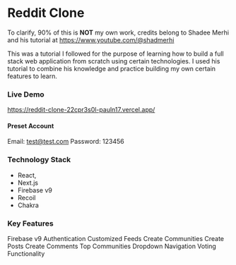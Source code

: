 # Reddit Clone
To clarify, 90% of this is **NOT** my own work, credits belong to Shadee Merhi and his tutorial at https://www.youtube.com/@shadmerhi

This was a tutorial I followed for the purpose of learning how to build a full stack web application from scratch using certain technologies. I used his tutorial to combine his knowledge and practice building my own certain features to learn.

### Live Demo
https://reddit-clone-22cpr3s0l-pauln17.vercel.app/
#### Preset Account
Email: test@test.com
Password: 123456

### Technology Stack
- React, 
- Next.js 
- Firebase v9
- Recoil
- Chakra

### Key Features
Firebase v9 Authentication
Customized Feeds
Create Communities
Create Posts
Create Comments
Top Communities
Dropdown Navigation
Voting Functionality